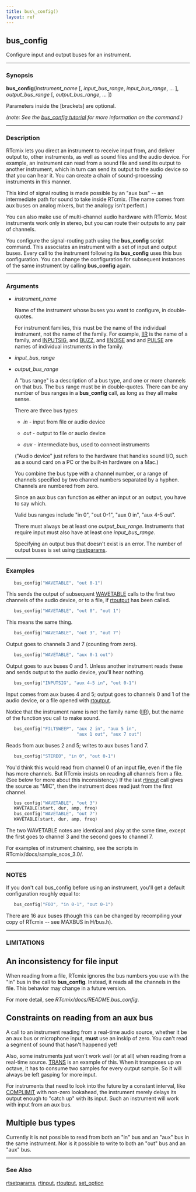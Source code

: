 ```yaml
---
title: bus\_config()
layout: ref
---
```


## bus\_config

Configure input and output buses for an instrument.

-----

### Synopsis

**bus\_config**(*instrument\_name* \[, *input\_bus\_range*,
*input\_bus\_range*, ... \], *output\_bus\_range* \[,
*output\_bus\_range*, ... \])

Parameters inside the \[brackets\] are optional.

*(note: See the [bus\_config tutorial](../../tutorials/bus_config.html)
for more information on the command.)*

-----

### Description

RTcmix lets you direct an instrument to receive input from, and deliver
output to, other instruments, as well as sound files and the audio
device. For example, an instrument can read from a sound file and send
its output to another instrument, which in turn can send its output to
the audio device so that you can hear it. You can create a chain of
sound-processing instruments in this manner.

This kind of signal routing is made possible by an "aux bus" -- an
intermediate path for sound to take inside RTcmix. (The name comes from
aux buses on analog mixers, but the analogy isn't perfect.)

You can also make use of multi-channel audio hardware with RTcmix. Most
instruments work only in stereo, but you can route their outputs to any
pair of channels.

You configure the signal-routing path using the **bus\_config** script
command. This associates an instrument with a set of input and output
buses. Every call to the instrument following its **bus\_config** uses
this bus configuration. You can change the configuration for subsequent
instances of the same instrument by calling **bus\_config** again.

-----

### Arguments

  - *instrument\_name*  
      
    Name of the instrument whose buses you want to configure, in
    double-quotes.
    
    For instrument families, this must be the name of the individual
    instrument, not the name of the family. For example,
    [IIR](../instruments/IIR.html) is the name of a family, and
    [INPUTSIG](../instruments/IIR.html#INPUTSIG), and
    [BUZZ](../instruments/IIR.html#BUZZ), and
    [IINOISE](../instruments/IIR.html#IINOISE) and and
    [PULSE](../instruments/IIR.html#PULSE) are names of individual
    instruments in the family.

  - *input\_bus\_range*  

  - *output\_bus\_range*  
      
    A "bus range" is a description of a bus type, and one or more
    channels on that bus. The bus range must be in double-quotes. There
    can be any number of bus ranges in a **bus\_config** call, as long
    as they all make sense.
    
    There are three bus types:
    
      - *in* - input from file or audio device  
    
      - *out* - output to file or audio device  
    
      - *aux* - intermediate bus, used to connect instruments  
    
    ("Audio device" just refers to the hardware that handles sound I/O,
    such as a sound card on a PC or the built-in hardware on a Mac.)
    
    You combine the bus type with a channel number, or a range of
    channels specified by two channel numbers separated by a hyphen.
    Channels are numbered from zero.
    
    Since an aux bus can function as either an input or an output, you
    have to say which.
    
    Valid bus ranges include "in 0", "out 0-1", "aux 0 in", "aux 4-5
    out".
    
    There must always be at least one *output\_bus\_range*. Instruments
    that require input must also have at least one *input\_bus\_range*.
    
    Specifying an output bus that doesn't exist is an error. The number
    of output buses is set using [rtsetparams](rtsetparams.html).

-----

### Examples

```cpp
   bus_config("WAVETABLE", "out 0-1")
```

This sends the output of subsequent
[WAVETABLE](../instruments/WAVETABLE.html) calls to the first two
channels of the audio device, or to a file, if [rtoutput](rtoutput.html)
has been called.

```cpp
   bus_config("WAVETABLE", "out 0", "out 1")
```

This means the same thing.

```cpp
   bus_config("WAVETABLE", "out 3", "out 7")
```

Output goes to channels 3 and 7 (counting from zero).

```cpp
   bus_config("WAVETABLE", "aux 0-1 out")
```

Output goes to aux buses 0 and 1. Unless another instrument reads these
and sends output to the audio device, you'll hear nothing.

```cpp
   bus_config("INPUTSIG", "aux 4-5 in", "out 0-1")
```

Input comes from aux buses 4 and 5; output goes to channels 0 and 1 of
the audio device, or a file opened with [rtoutput](rtoutput.html).

Notice that the instrument name is not the family name
([IIR](../instruments/IIR.html)), but the name of the function you call
to make sound.

```cpp
   bus_config("FILTSWEEP", "aux 2 in", "aux 5 in",
                           "aux 1 out", "aux 7 out")
```

Reads from aux buses 2 and 5; writes to aux buses 1 and 7.

```cpp
   bus_config("STEREO", "in 0", "out 0-1")
```

You'd think this would read from channel 0 of an input file, even if the
file has more channels. But RTcmix insists on reading all channels from
a file. (See below for more about this inconsistency.) If the last
[rtinput](rtinput.html) call gives the source as "MIC", then the
instrument does read just from the first channel.

```cpp
   bus_config("WAVETABLE", "out 3")
   WAVETABLE(start, dur, amp, freq)
   bus_config("WAVETABLE", "out 7")
   WAVETABLE(start, dur, amp, freq)
```

The two WAVETABLE notes are identical and play at the same time, except
the first goes to channel 3 and the second goes to channel 7.

For examples of instrument chaining, see the scripts in
RTcmix/docs/sample\_scos\_3.0/.

-----

### NOTES

If you don't call bus\_config before using an instrument, you'll get a
default configuration roughly equal to:

```cpp
   bus_config("FOO", "in 0-1", "out 0-1")
```

There are 16 aux buses (though this can be changed by recompiling your
copy of RTcmix -- see MAXBUS in H/bus.h).

-----

### LIMITATIONS

## An inconsistency for file input

When reading from a file, RTcmix ignores the bus numbers you use with
the "in" bus in the call to **bus\_config**. Instead, it reads all the
channels in the file. This behavior may change in a future version.

For more detail, see *RTcmix/docs/README.bus\_config*.

## Constraints on reading from an aux bus

A call to an instrument reading from a real-time audio source, whether
it be an aux bus or microphone input, **must** use an inskip of zero.
You can't read a segment of sound that hasn't happened yet\!

Also, some instruments just won't work well (or at all) when reading
from a real-time source. [TRANS](../instruments/TRANS.html) is an
example of this. When it transposes up an octave, it has to consume two
samples for every output sample. So it will always be left gasping for
more input.

For instruments that need to look into the future by a constant
interval, like [COMPLIMIT](../instruments/COMPLIMIT.html) <span>with
non-zero lookahead, the instrument merely delays its output enough to
"catch up" with its input. Such an instrument will work with input from
an aux bus.</span>

## Multiple bus types

Currently it is not possible to read from both an "in" bus and an "aux"
bus in the same instrument. Nor is it possible to write to both an "out"
bus and an "aux" bus.

-----

### See Also

[rtsetparams](rtsetparams.html), [rtinput](rtinput.html),
[rtoutput](rtoutput.html), [set\_option](set_option.html)
